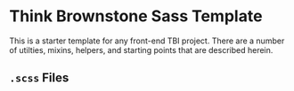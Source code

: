 # Think Brownstone Sass Template

This is a starter template for any front-end TBI project. There are a number of utilties, mixins, helpers, and starting points that are described herein.

## `.scss` Files